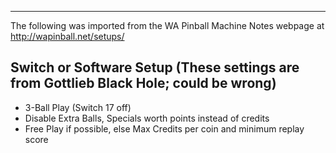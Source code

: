 ***
The following was imported from the WA Pinball Machine Notes webpage at http://wapinball.net/setups/
## Switch or Software Setup (These settings are from Gottlieb Black Hole; could be wrong)
-   3-Ball Play (Switch 17 off)
-   Disable Extra Balls, Specials worth points instead of credits
-   Free Play if possible, else Max Credits per coin and minimum replay score